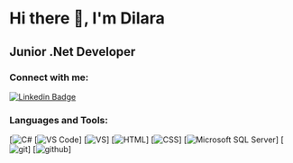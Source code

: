 # Hi there 👋, I'm Dilara 


## Junior .Net Developer

### Connect with me:
[![Linkedin Badge](https://icons8.com/icon/8808/linkedin)](https://www.linkedin.com/in/dilara-ozturkmen) 

### Languages and Tools:
[![C#](https://www.flaticon.com/free-icon/c-sharp_6132221?term=c&page=1&position=1&page=1&position=1&related_id=6132221&origin=search)
[![VS Code](https://icons8.com/icon/9OGIyU8hrxW5/visual-studio-code-2019)]
[![VS](https://icons8.com/icon/ezj3zaVtImPg/visual-studio)]
[![HTML](https://icons8.com/icon/20909/html-5)]
[![CSS](https://icons8.com/icon/7gdY5qNXaKC0/css3)]
[![Microsoft SQL Server](https://icons8.com/icon/laYYF3dV0Iew/microsoft-sql-server)]
[![git](https://icons8.com/icon/20906/git)]
[![github](https://icons8.com/icon/106567/github)]



